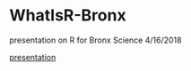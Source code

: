 # WhatIsR-Bronx
presentation on R for Bronx Science 4/16/2018


[presentation](http://htmlpreview.github.io/?https://github.com/jverzani/WhatIsR-Bronx/blob/master/WhatIsR-rpubs.html)